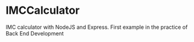 # IMCCalculator
IMC calculator with NodeJS and Express. First example in the practice of Back End Development
